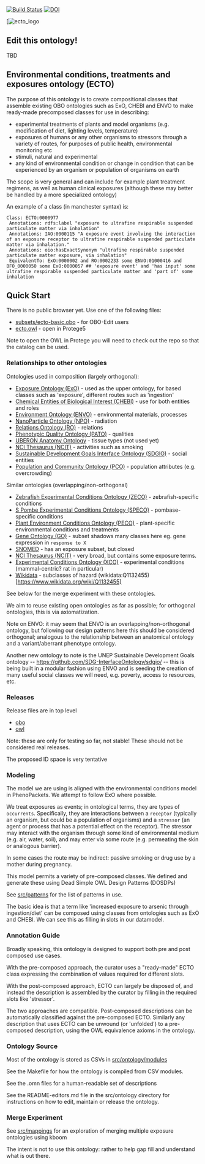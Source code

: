 [![Build Status](https://travis-ci.org/EnvironmentOntology/environmental-exposure-ontology.svg?branch=master)](https://travis-ci.org/EnvironmentOntology/environmental-exposure-ontology)
[![DOI](https://zenodo.org/badge/13996/EnvironmentOntology/environmental-exposure-ontology.svg)](https://zenodo.org/badge/latestdoi/13996/EnvironmentOntology/environmental-exposure-ontology)

[![ecto_logo](https://github.com/jmcmurry/closed-illustrations/blob/master/logos/ecto-logos/ecto-logo_black-stacked.png)

## Edit this ontology!

TBD


## Environmental conditions, treatments and exposures ontology (ECTO)

The purpose of this ontology is to create compositional classes that
assemble existing OBO ontologies such as ExO, CHEBI and ENVO to make
ready-made precomposed classes for use in describing:

 * experimental treatments of plants and model organisms (e.g. modification of diet, lighting levels, temperature)
 * exposures of humans or any other organisms to stressors through a variety of routes, for purposes of public health, environmental monitoring etc
 * stimuli, natural and experimental
 * any kind of environmental condition or change in condition that can be experienced by an organism or population of organisms on earth

The scope is very general and can include for example plant treatment regimens, as well as human clinical exposures (although these may better be handled by a more specialized ontology)

An example of a class (in manchester syntax) is:

```
Class: ECTO:0000977
 Annotations: rdfs:label "exposure to ultrafine respirable suspended particulate matter via inhalation"
 Annotations: IAO:0000115 "A exposure event involving the interaction of an exposure receptor to ultrafine respirable suspended particulate matter via inhalation."
 Annotations: oio:hasExactSynonym "ultrafine respirable suspended particulate matter exposure, via inhalation"
 EquivalentTo: ExO:0000002 and RO:0002233 some ENVO:01000416 and BFO_0000050 some ExO:0000057 ## 'exposure event' and 'has input' some ultrafine respirable suspended particulate matter and 'part of' some inhalation
```

## Quick Start

There is no public browser yet. Use one of the following files:

 * [subsets/ecto-basic.obo](subsets/ecto-basic.obo) - for OBO-Edit users
 * [ecto.owl](ecto.owl) - open in Protege5

Note to open the OWL in Protege you will need to check out the repo so
that the catalog can be used.

### Relationships to other ontologies

Ontologies used in composition (largely orthogonal):

 * [Exposure Ontology (ExO)](https://bioportal.bioontology.org/ontologies/EXO) - used as the upper ontology, for based classes such as 'exposure', different routes such as 'ingestion'
 * [Chemical Entities of Biological Interest (CHEBI)](http://www.ebi.ac.uk/chebi/) - use for both entities and roles
 * [Environment Ontology (ENVO)](http://obofoundry.org/ontology/envo.html) - environmental materials, processes
 * [NanoParticle Ontology (NPO)](https://bioportal.bioontology.org/ontologies/NPO) - radiation
 * [Relations Ontology (RO)](http://obofoundry.org/ontology/ro.html) - relations
 * [Phenotypic Quality Ontology (PATO)](http://www.obofoundry.org/ontology/pato.html) - qualities
 * [UBERON Anatomy Ontology](http://uberon.github.io/) - tissue types (not used yet)
 * [NCI Thesaurus (NCIT)](https://www.google.com/search?q=NCIT&oq=NCIT&aqs=chrome..69i57.438j0j4&sourceid=chrome&ie=UTF-8) - activities such as smoking
 * [Sustainable Development Goals Interface Ontology (SDGIO)](https://github.com/SDG-InterfaceOntology/sdgio) - social entities
 * [Population and Community Ontology (PCO)](http://www.obofoundry.org/ontology/pco.html) - population attributes (e.g. overcrowding)

Similar ontologies (overlapping/non-orthogonal)

 * [Zebrafish Experimental Conditions Ontology (ZECO)](http://www.obofoundry.org/ontology/zeco.html) - zebrafish-specific conditions
 * [S Pombe Experimental Conditions Ontology (SPECO)](http://www.obofoundry.org/ontology/peco.html) - pombase-specific conditions
 * [Plant Environment Conditions Ontology (PECO)](http://www.obofoundry.org/ontology/peco.html) - plant-specific environmental conditions and treatments
 * [Gene Ontology (GO)](http://www.geneontology.org/) - subset shadows many classes here eg. gene expression in `response to X`
 * [SNOMED](https://www.nlm.nih.gov/healthit/snomedct/) - has an exposure subset, but closed
 * [NCI Thesaurus (NCIT)](https://www.google.com/search?q=NCIT&oq=NCIT&aqs=chrome..69i57.438j0j4&sourceid=chrome&ie=UTF-8) - very broad, but contains some exposure terms.
 * [Experimental Conditions Ontology (XCO)](https://bioportal.bioontology.org/ontologies/XCO) - experimental conditions (mammal-centric? rat in particular)
 * [Wikidata](https://www.wikidata.org/wiki/Wikidata:Main_Page) - subclasses of hazard (wikidata:Q1132455)[https://www.wikidata.org/wiki/Q1132455]

See below for the merge experiment with these ontologies.

We aim to reuse existing open ontologies as far as possible; for orthogonal ontologies, this is via axiomatization.

Note on ENVO: it may seem that ENVO is an overlapping/non-orthogonal ontology, but following our design patterns here this should be considered orthogonal; analogous to the relationship between an anatomical ontology and a variant/aberrant phenotype ontology.

Another new ontology to note is the UNEP Sustainable Development Goals ontology -- https://github.com/SDG-InterfaceOntology/sdgio/ -- this is being built in a modular fashion using ENVO and is seeding the creation of many useful social classes we will need, e.g. poverty, access to resources, etc.


### Releases

Release files are in top level

 * [obo](ecto.obo)
 * [owl](ecto.owl)

Note: these are only for testing so far, not stable! These should not be considered real releases.

The proposed ID space is very tentative

### Modeling

The model we are using is aligned with the environmental conditions
model in PhenoPackets. We attempt to follow ExO where possible.

We treat exposures as events; in ontological terms, they are types of
`occurrents`. Specifically, they are interactions between a `receptor`
(typically an organism, but could be a population of organisms) and a
`stressor` (an agent or process that has a potential effect on the
receptor). The stressor may interact with the organism through some
kind of environmental medium (e.g. air, water, soil), and may enter
via some route (e.g. permeating the skin or analogous barrier).

In some cases the route may be indirect: passive smoking or drug use
by a mother during pregnancy.

This model permits a variety of pre-composed classes. We defined and
generate these using Dead Simple OWL Design Patterns (DOSDPs)

See [src/patterns](src/patterns) for the list of patterns in use.

The basic idea is that a term like 'increased exposure to arsenic
through ingestion/diet' can be composed using classes from ontologies
such as ExO and CHEBI. We can see this as filling in slots in our
datamodel.

### Annotation Guide

Broadly speaking, this ontology is designed to support both pre and
post composed use cases.

With the pre-composed approach, the curator uses a "ready-made" ECTO
class expressing the combination of values required for different
slots.

With the post-composed approach, ECTO can largely be disposed of, and
instead the description is assembled by the curator by filling in the
required slots like 'stressor'.

The two approaches are compatible. Post-composed descriptions can be
automatically classified against the pre-composed ECTO. Similarly any
description that uses ECTO can be unwound (or 'unfolded') to a
pre-composed description, using the OWL equivalence axioms in the
ontology.

### Ontology Source

Most of the ontology is stored as CSVs in [src/ontology/modules](src/ontology/modules)

See the Makefile for how the ontology is compiled from CSV modules.

See the .omn files for a human-readable set of descriptions

See the README-editors.md file in the src/ontology directory for
instructions on how to edit, maintain or release the ontology.

### Merge Experiment

See [src/mappings](src/mappings) for an exploration of merging multiple exposure ontologies using kboom

The intent is not to use this ontology: rather to help gap fill and understand what is out there.



